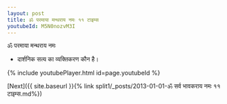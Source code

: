```yaml
---
layout: post
title: ॐ परमाया मन्थराय नमः ११ टाइम्स
youtubeId: M5N0nozvM3I
---
```

 
 
 ॐ परमाया मन्थराय नमः  
 
 -  दार्शनिक सत्य का व्यक्तिकरण कौन है। 
 
  
 
  
 
 
 
 
 
 


{% include youtubePlayer.html id=page.youtubeId %}
 
[Next]({{ site.baseurl }}{% link  split1/_posts/2013-01-01-ॐ सर्व भावकराय नमः ११ टाइम्स.md%})
 
